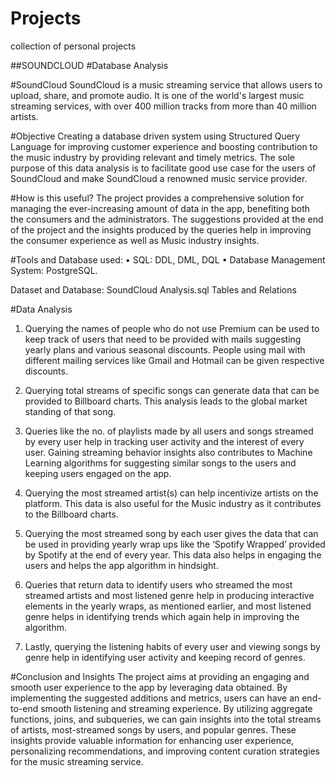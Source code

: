 # Projects
collection of personal projects

##SOUNDCLOUD
#Database Analysis

#SoundCloud
SoundCloud is a music streaming service that allows users to upload, share, and promote audio. It is one of the world's largest music streaming services, with over 400 million tracks from more than 40 million artists.

#Objective
Creating a database driven system using Structured Query Language for improving customer experience and boosting contribution to the music industry by providing relevant and timely metrics. The sole purpose of this data analysis is to facilitate good use case for the users of SoundCloud and make SoundCloud a renowned music service provider.

#How is this useful?
The project provides a comprehensive solution for managing the ever-increasing amount of data in the app, benefiting both the consumers and the administrators. The suggestions provided at the end of the project and the insights produced by the queries help in improving the consumer experience as well as Music industry insights.

#Tools and Database used: 
•	SQL: DDL, DML, DQL
•	 Database Management System: PostgreSQL.

Dataset and Database: SoundCloud Analysis.sql
Tables and Relations

#Data Analysis
1.	Querying the names of people who do not use Premium can be used to keep track of users that need to be provided with mails suggesting yearly plans and various seasonal discounts. People using mail with different mailing services like Gmail and Hotmail can be given respective discounts.

2.	Querying total streams of specific songs can generate data that can be provided to Billboard charts. This analysis leads to the global market standing of that song.

3.	Queries like the no. of playlists made by all users and songs streamed by every user help in tracking user activity and the interest of every user. Gaining streaming behavior insights also contributes to Machine Learning algorithms for suggesting similar songs to the users and keeping users engaged on the app.

4.	Querying the most streamed artist(s) can help incentivize artists on the platform. This data is also useful for the Music industry as it contributes to the Billboard charts.


5.	Querying the most streamed song by each user gives the data that can be used in providing yearly wrap ups like the ‘Spotify Wrapped’ provided by Spotify at the end of every year. This data also helps in engaging the users and helps the app algorithm in hindsight. 

6.	Queries that return data to identify users who streamed the most streamed artists and most listened genre help in producing interactive elements in the yearly wraps, as mentioned earlier, and most listened genre helps in identifying trends which again help in improving the algorithm.

7.	Lastly, querying the listening habits of every user and viewing songs by genre help in identifying user activity and keeping record of genres.

#Conclusion and Insights
The project aims at providing an engaging and smooth user experience to the app by leveraging data obtained. 
By implementing the suggested additions and metrics, users can have an end-to-end smooth listening and streaming experience. By utilizing aggregate functions, joins, and subqueries, we can gain insights into the total streams of artists, most-streamed songs by users, and popular genres. These insights provide valuable information for enhancing user experience, personalizing recommendations, and improving content curation strategies for the music streaming service.

